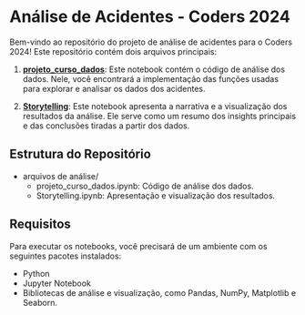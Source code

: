 # Análise de Acidentes - Coders 2024

Bem-vindo ao repositório do projeto de análise de acidentes para o Coders 2024! Este repositório contém dois arquivos principais:

1. **[projeto_curso_dados](https://github.com/MuriloSBenedito/acidentes_coders2024/blob/main/projeto_curso_dados.ipynb)**: Este notebook contém o código de análise dos dados. Nele, você encontrará a implementação das funções usadas para explorar e analisar os dados dos acidentes.

2. **[Storytelling](https://github.com/MuriloSBenedito/acidentes_coders2024/blob/main/Storytelling.ipynb)**: Este notebook apresenta a narrativa e a visualização dos resultados da análise. Ele serve como um resumo dos insights principais e das conclusões tiradas a partir dos dados.

## Estrutura do Repositório

- arquivos de análise/
  - projeto_curso_dados.ipynb: Código de análise dos dados.
  - Storytelling.ipynb: Apresentação e visualização dos resultados.

## Requisitos

Para executar os notebooks, você precisará de um ambiente com os seguintes pacotes instalados:

- Python
- Jupyter Notebook
- Bibliotecas de análise e visualização, como Pandas, NumPy, Matplotlib e Seaborn.

